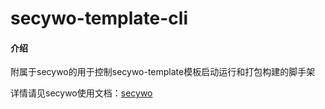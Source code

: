# secywo-template-cli

#### 介绍

附属于secywo的用于控制secywo-template模板启动运行和打包构建的脚手架

详情请见secywo使用文档：[secywo](https://www.npmjs.com/package/secywo)

